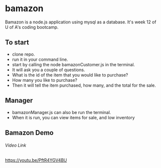 # bamazon

Bamazon is a node.js application using mysql as a database. It's week 12 of U of A's coding bootcamp.

## To start 
* clone repo.
* run it in your command line.
* start by calling the node bamazonCustomer.js in the terminal.
* It will ask you a couple of questions. 
* What is the id of the item that you would like to purchase?
* How many you like to purchase?
* Then it will tell the item purchased, how many, and the total for the sale.

## Manager
* bamazonManager.js can also be run the terminal.
* When it is run, you can view items for sale, and low inventory

## Bamazon Demo
###### Video Link
https://youtu.be/PftR4YGV4BU


